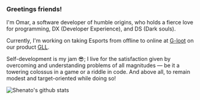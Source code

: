 ### Greetings friends!

I'm Omar, a software developer of humble origins, who holds a fierce love for programming, DX (Developer Experience), and DS (Dark souls).

Currently, I'm working on taking Esports from offline to online at [G-loot](https://company.gloot.com) on our product [GLL](https://play.gll.gg).

Self-development is my jam 😎; I live for the satisfaction given by overcoming and understanding problems of all magnitudes — be it a towering colossus in a game or a riddle in code. And above all, to remain modest and target-oriented while doing so!

![Shenato's github stats](https://github-readme-stats.vercel.app/api?username=Shenato&show_icons=true&theme=material-palenight)

<!--
**Shenato/Shenato** is a ✨ _special_ ✨ repository because its `README.md` (this file) appears on your GitHub profile.

Here are some ideas to get you started:

- 🔭 I’m currently working on ...
- 🌱 I’m currently learning ...
- 👯 I’m looking to collaborate on ...
- 🤔 I’m looking for help with ...
- 💬 Ask me about ...
- 📫 How to reach me: ...
- 😄 Pronouns: ...
- ⚡ Fun fact: ...
-->
